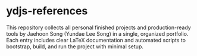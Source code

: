 # ydjs-references
This repository collects all personal finished projects and production-ready tools by Jaehoon Song (Yundae Lee Song) in a single, organized portfolio. Each entry includes clear LaTeX documentation and automated scripts to bootstrap, build, and run the project with minimal setup.
